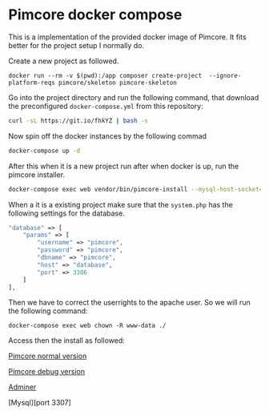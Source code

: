 # Pimcore docker compose

This is a implementation of the provided docker image of Pimcore. It fits better for the project setup I normally do.

Create a new project as followed.
```
docker run --rm -v $(pwd):/app composer create-project  --ignore-platform-reqs pimcore/skeleton pimcore-skeleton
```

Go into the project directory and run the following command, that download the preconfigured ``docker-compose.yml`` from this repository:

```bash
curl -sL https://git.io/fhkYZ | bash -s
```
Now spin off the docker instances by the following commad
```bash
docker-compose up -d
```

After this when it is a new project run after when docker is up, run the pimcore installer.
```bash
docker-compose exec web vendor/bin/pimcore-install --mysql-host-socket=database
```

When a it is a existing project make sure that the ``system.php`` has the following settings for the database.
```php
"database" => [
    "params" => [
        "username" => "pimcore",
        "password" => "pimcore",
        "dbname" => "pimcore",
        "host" => "database",
        "port" => 3306
    ]
],
```
Then we have to correct the userrights to the apache user. So we will run the following command:
```
docker-compose exec web chown -R www-data ./
```

Access then the install as followed:

[Pimcore normal version](http://localhost:8000)

[Pimcore debug version](http://localhost:8080)

[Adminer](http://localhost:2002)

[Mysql][port 3307]
